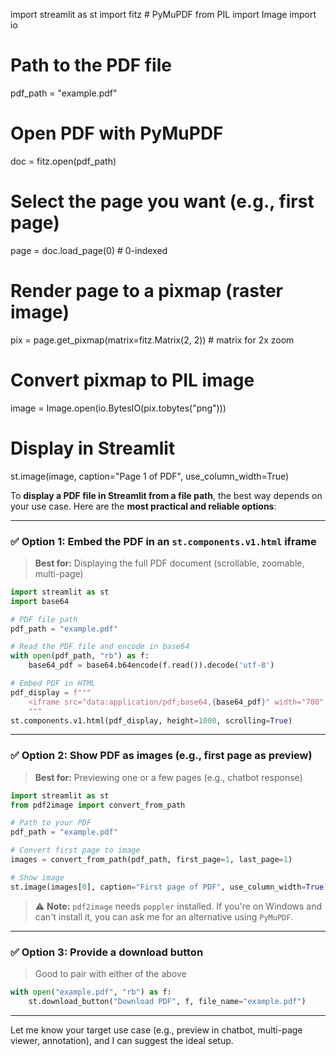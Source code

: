 import streamlit as st
import fitz  # PyMuPDF
from PIL import Image
import io

# Path to the PDF file
pdf_path = "example.pdf"

# Open PDF with PyMuPDF
doc = fitz.open(pdf_path)

# Select the page you want (e.g., first page)
page = doc.load_page(0)  # 0-indexed

# Render page to a pixmap (raster image)
pix = page.get_pixmap(matrix=fitz.Matrix(2, 2))  # matrix for 2x zoom

# Convert pixmap to PIL image
image = Image.open(io.BytesIO(pix.tobytes("png")))

# Display in Streamlit
st.image(image, caption="Page 1 of PDF", use_column_width=True)



To **display a PDF file in Streamlit from a file path**, the best way depends on your use case. Here are the **most practical and reliable options**:

---

### ✅ Option 1: Embed the PDF in an `st.components.v1.html` iframe

> **Best for:** Displaying the full PDF document (scrollable, zoomable, multi-page)

```python
import streamlit as st
import base64

# PDF file path
pdf_path = "example.pdf"

# Read the PDF file and encode in base64
with open(pdf_path, "rb") as f:
    base64_pdf = base64.b64encode(f.read()).decode('utf-8')

# Embed PDF in HTML
pdf_display = f"""
    <iframe src="data:application/pdf;base64,{base64_pdf}" width="700" height="1000" type="application/pdf"></iframe>
    """
st.components.v1.html(pdf_display, height=1000, scrolling=True)
```

---

### ✅ Option 2: Show PDF as images (e.g., first page as preview)

> **Best for:** Previewing one or a few pages (e.g., chatbot response)

```python
import streamlit as st
from pdf2image import convert_from_path

# Path to your PDF
pdf_path = "example.pdf"

# Convert first page to image
images = convert_from_path(pdf_path, first_page=1, last_page=1)

# Show image
st.image(images[0], caption="First page of PDF", use_column_width=True)
```

> ⚠️ **Note:** `pdf2image` needs `poppler` installed. If you're on Windows and can't install it, you can ask me for an alternative using `PyMuPDF`.

---

### ✅ Option 3: Provide a download button

> Good to pair with either of the above

```python
with open("example.pdf", "rb") as f:
    st.download_button("Download PDF", f, file_name="example.pdf")
```

---

Let me know your target use case (e.g., preview in chatbot, multi-page viewer, annotation), and I can suggest the ideal setup.
